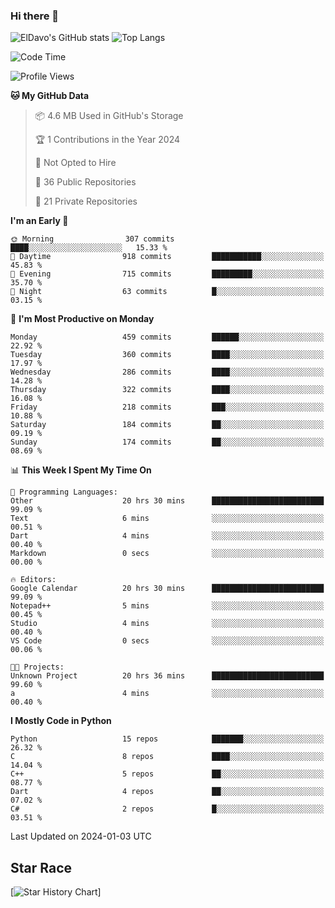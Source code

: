 ### Hi there 👋
![ElDavo's GitHub stats](https://github-readme-stats.vercel.app/api?username=ElDavoo&show_icons=true&theme=chartreuse-dark)
![Top Langs](https://github-readme-stats.vercel.app/api/top-langs/?username=ElDavoo&theme=chartreuse-dark&layout=compact)

<!--START_SECTION:waka-->
![Code Time](http://img.shields.io/badge/Code%20Time-742%20hrs%2029%20mins-blue)

![Profile Views](http://img.shields.io/badge/Profile%20Views-5-blue)

**🐱 My GitHub Data** 

> 📦 4.6 MB Used in GitHub's Storage 
 > 
> 🏆 1 Contributions in the Year 2024
 > 
> 🚫 Not Opted to Hire
 > 
> 📜 36 Public Repositories 
 > 
> 🔑 21 Private Repositories 
 > 
**I'm an Early 🐤** 

```text
🌞 Morning                307 commits         ████░░░░░░░░░░░░░░░░░░░░░   15.33 % 
🌆 Daytime                918 commits         ███████████░░░░░░░░░░░░░░   45.83 % 
🌃 Evening                715 commits         █████████░░░░░░░░░░░░░░░░   35.70 % 
🌙 Night                  63 commits          █░░░░░░░░░░░░░░░░░░░░░░░░   03.15 % 
```
📅 **I'm Most Productive on Monday** 

```text
Monday                   459 commits         ██████░░░░░░░░░░░░░░░░░░░   22.92 % 
Tuesday                  360 commits         ████░░░░░░░░░░░░░░░░░░░░░   17.97 % 
Wednesday                286 commits         ████░░░░░░░░░░░░░░░░░░░░░   14.28 % 
Thursday                 322 commits         ████░░░░░░░░░░░░░░░░░░░░░   16.08 % 
Friday                   218 commits         ███░░░░░░░░░░░░░░░░░░░░░░   10.88 % 
Saturday                 184 commits         ██░░░░░░░░░░░░░░░░░░░░░░░   09.19 % 
Sunday                   174 commits         ██░░░░░░░░░░░░░░░░░░░░░░░   08.69 % 
```


📊 **This Week I Spent My Time On** 

```text
💬 Programming Languages: 
Other                    20 hrs 30 mins      █████████████████████████   99.09 % 
Text                     6 mins              ░░░░░░░░░░░░░░░░░░░░░░░░░   00.51 % 
Dart                     4 mins              ░░░░░░░░░░░░░░░░░░░░░░░░░   00.40 % 
Markdown                 0 secs              ░░░░░░░░░░░░░░░░░░░░░░░░░   00.00 % 

🔥 Editors: 
Google Calendar          20 hrs 30 mins      █████████████████████████   99.09 % 
Notepad++                5 mins              ░░░░░░░░░░░░░░░░░░░░░░░░░   00.45 % 
Studio                   4 mins              ░░░░░░░░░░░░░░░░░░░░░░░░░   00.40 % 
VS Code                  0 secs              ░░░░░░░░░░░░░░░░░░░░░░░░░   00.06 % 

🐱‍💻 Projects: 
Unknown Project          20 hrs 36 mins      █████████████████████████   99.60 % 
a                        4 mins              ░░░░░░░░░░░░░░░░░░░░░░░░░   00.40 % 
```

**I Mostly Code in Python** 

```text
Python                   15 repos            ███████░░░░░░░░░░░░░░░░░░   26.32 % 
C                        8 repos             ████░░░░░░░░░░░░░░░░░░░░░   14.04 % 
C++                      5 repos             ██░░░░░░░░░░░░░░░░░░░░░░░   08.77 % 
Dart                     4 repos             ██░░░░░░░░░░░░░░░░░░░░░░░   07.02 % 
C#                       2 repos             █░░░░░░░░░░░░░░░░░░░░░░░░   03.51 % 
```




 Last Updated on 2024-01-03 UTC
<!--END_SECTION:waka-->

## Star Race

[![Star History Chart](https://api.star-history.com/svg?repos=ElDavoo/WhatsApp-Crypt14-Crypt15-Decrypter,ElDavoo/TuringOS,EliteAndroidApps/WhatsApp-Crypt12-Decrypter,KnugiHK/Whatsapp-Chat-Exporter&type=Date)]
